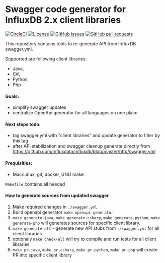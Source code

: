 # Swagger code generator for InfluxDB 2.x client libraries 

[![CircleCI](https://circleci.com/gh/bonitoo-io/influxdb-clients-apigen.svg?style=svg)](https://circleci.com/gh/bonitoo-io/influxdb-clients-apigen)
[![License](https://img.shields.io/github/license/bonitoo-io/influxdb-clients-apigen.svg)](https://github.com/bonitoo-io/influxdb-clients-apigen/blob/master/LICENSE)
[![GitHub issues](https://img.shields.io/github/issues-raw/bonitoo-io/influxdb-clients-apigen.svg)](https://github.com/bonitoo-io/influxdb-clients-apigen/issues)
[![GitHub pull requests](https://img.shields.io/github/issues-pr-raw/bonitoo-io/influxdb-clients-apigen.svg)](https://github.com/bonitoo-io/influxdb-clients-apigen/pulls)

This repository contains tools to re-generate API from InfluxDB swagger.yml. 

Supported are following client libraries: 

* Java, 
* C#, 
* Python, 
* Php

#### Goals:
 
* simplify swagger updates
* centralize OpenApi generator for all languages on one place

#### Next steps todo:
* tag swagger.yml with "client libraries" and update generator to filter by this tag  
* after API stabilization and swagger cleanup generate directly from https://github.com/influxdata/influxdb/blob/master/http/swagger.yml 

#### Prequisities:
* Mac/Linux, git, docker, GNU make 

`Makefile` contains all needed

#### How to generate sources from updated swagger

1. Make required changes in `./swagger.yml`
1. Build openapi generator `make openapi-generator`
1. `make generate-java`, `make generate-csharp`, `make generate-python`, `make generate-php` will generates sources for specific client library.
1. `make generate-all` - generate new API stubs from `./swagger.yml` for all client libraries 
1. optionaly `make check-all` will try to compile and run tests for all client libraries
1. `make pr-java`, `make pr-csharp`, `make pr-python`, `make pr-php` will create PR into specific client library
